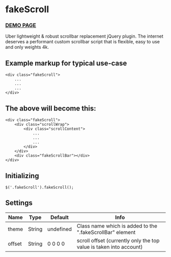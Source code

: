 fakeScroll
========

### [DEMO PAGE](http://yaireo.github.io/fakescroll)

Uber lightweight & robust scrollbar replacement jQuery plugin.
The internet deserves a performant custom scrollbar script that is flexible, easy to use and only weights 4k.


## Example markup for typical use-case

    <div class="fakeScroll">
        ...
        ...
        ...
    </div>

## The above will become this:

    <div class="fakeScroll">
        <div class="scrollWrap">
            <div class="scrollContent">
                ...
                ...
                ...
            </div>
        </div>
        <div class="fakeScrollBar"></div>
    </div>

## Initializing

    $('.fakeScroll').fakeScroll();

## Settings

Name                | Type       | Default     | Info
------------------- | ---------- | ----------- | --------------------------------------------------------------------------
theme               | String     | undefined   | Class name which is added to the ".fakeScrollBar" element
offset              | String     | 0 0 0 0     | scroll offset (currently only the top value is taken into account)
